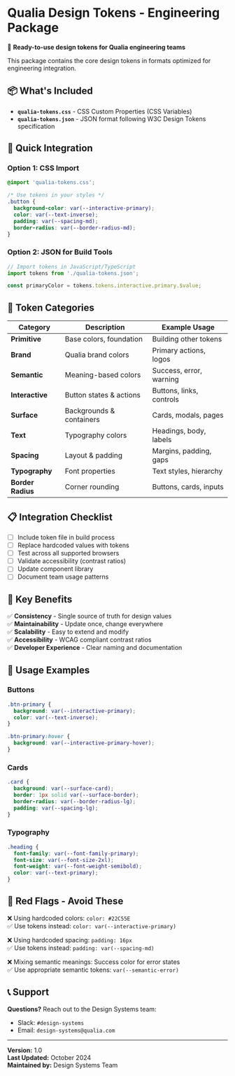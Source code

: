 # Qualia Design Tokens - Engineering Package

🚀 **Ready-to-use design tokens for Qualia engineering teams**

This package contains the core design tokens in formats optimized for engineering integration.

## 📦 What's Included

- **`qualia-tokens.css`** - CSS Custom Properties (CSS Variables)
- **`qualia-tokens.json`** - JSON format following W3C Design Tokens specification

## 🔧 Quick Integration

### Option 1: CSS Import
```css
@import 'qualia-tokens.css';

/* Use tokens in your styles */
.button {
  background-color: var(--interactive-primary);
  color: var(--text-inverse);
  padding: var(--spacing-md);
  border-radius: var(--border-radius-md);
}
```

### Option 2: JSON for Build Tools
```javascript
// Import tokens in JavaScript/TypeScript
import tokens from './qualia-tokens.json';

const primaryColor = tokens.tokens.interactive.primary.$value;
```

## 🎨 Token Categories

| Category | Description | Example Usage |
|----------|-------------|---------------|
| **Primitive** | Base colors, foundation | Building other tokens |
| **Brand** | Qualia brand colors | Primary actions, logos |
| **Semantic** | Meaning-based colors | Success, error, warning |
| **Interactive** | Button states & actions | Buttons, links, controls |
| **Surface** | Backgrounds & containers | Cards, modals, pages |
| **Text** | Typography colors | Headings, body, labels |
| **Spacing** | Layout & padding | Margins, padding, gaps |
| **Typography** | Font properties | Text styles, hierarchy |
| **Border Radius** | Corner rounding | Buttons, cards, inputs |

## 📋 Integration Checklist

- [ ] Include token file in build process
- [ ] Replace hardcoded values with tokens
- [ ] Test across all supported browsers
- [ ] Validate accessibility (contrast ratios)
- [ ] Update component library
- [ ] Document team usage patterns

## 🎯 Key Benefits

✅ **Consistency** - Single source of truth for design values  
✅ **Maintainability** - Update once, change everywhere  
✅ **Scalability** - Easy to extend and modify  
✅ **Accessibility** - WCAG compliant contrast ratios  
✅ **Developer Experience** - Clear naming and documentation  

## 🔄 Usage Examples

### Buttons
```css
.btn-primary {
  background: var(--interactive-primary);
  color: var(--text-inverse);
}

.btn-primary:hover {
  background: var(--interactive-primary-hover);
}
```

### Cards
```css
.card {
  background: var(--surface-card);
  border: 1px solid var(--surface-border);
  border-radius: var(--border-radius-lg);
  padding: var(--spacing-lg);
}
```

### Typography
```css
.heading {
  font-family: var(--font-family-primary);
  font-size: var(--font-size-2xl);
  font-weight: var(--font-weight-semibold);
  color: var(--text-primary);
}
```

## 🚫 Red Flags - Avoid These

❌ Using hardcoded colors: `color: #22C55E`  
✅ Use tokens instead: `color: var(--interactive-primary)`

❌ Using hardcoded spacing: `padding: 16px`  
✅ Use tokens instead: `padding: var(--spacing-md)`

❌ Mixing semantic meanings: Success color for error states  
✅ Use appropriate semantic tokens: `var(--semantic-error)`

## 📞 Support

**Questions?** Reach out to the Design Systems team:
- Slack: `#design-systems`
- Email: `design-systems@qualia.com`

---

**Version:** 1.0  
**Last Updated:** October 2024  
**Maintained by:** Design Systems Team